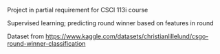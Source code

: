 Project in partial requirement for CSCI 113i course

Supervised learning; predicting round winner based on features in round

Dataset from https://www.kaggle.com/datasets/christianlillelund/csgo-round-winner-classification